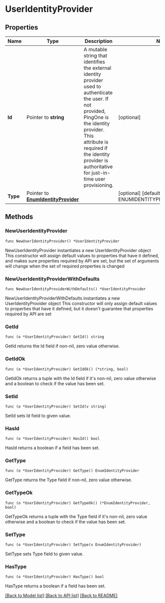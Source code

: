 # UserIdentityProvider

## Properties

Name | Type | Description | Notes
------------ | ------------- | ------------- | -------------
**Id** | Pointer to **string** | A mutable string that identifies the external identity provider used to authenticate the user. If not provided, PingOne is the identity provider. This attribute is required if the identity provider is authoritative for just-in-time user provisioning. | [optional] 
**Type** | Pointer to [**EnumIdentityProvider**](EnumIdentityProvider.md) |  | [optional] [default to ENUMIDENTITYPROVIDER_PING_ONE]

## Methods

### NewUserIdentityProvider

`func NewUserIdentityProvider() *UserIdentityProvider`

NewUserIdentityProvider instantiates a new UserIdentityProvider object
This constructor will assign default values to properties that have it defined,
and makes sure properties required by API are set, but the set of arguments
will change when the set of required properties is changed

### NewUserIdentityProviderWithDefaults

`func NewUserIdentityProviderWithDefaults() *UserIdentityProvider`

NewUserIdentityProviderWithDefaults instantiates a new UserIdentityProvider object
This constructor will only assign default values to properties that have it defined,
but it doesn't guarantee that properties required by API are set

### GetId

`func (o *UserIdentityProvider) GetId() string`

GetId returns the Id field if non-nil, zero value otherwise.

### GetIdOk

`func (o *UserIdentityProvider) GetIdOk() (*string, bool)`

GetIdOk returns a tuple with the Id field if it's non-nil, zero value otherwise
and a boolean to check if the value has been set.

### SetId

`func (o *UserIdentityProvider) SetId(v string)`

SetId sets Id field to given value.

### HasId

`func (o *UserIdentityProvider) HasId() bool`

HasId returns a boolean if a field has been set.

### GetType

`func (o *UserIdentityProvider) GetType() EnumIdentityProvider`

GetType returns the Type field if non-nil, zero value otherwise.

### GetTypeOk

`func (o *UserIdentityProvider) GetTypeOk() (*EnumIdentityProvider, bool)`

GetTypeOk returns a tuple with the Type field if it's non-nil, zero value otherwise
and a boolean to check if the value has been set.

### SetType

`func (o *UserIdentityProvider) SetType(v EnumIdentityProvider)`

SetType sets Type field to given value.

### HasType

`func (o *UserIdentityProvider) HasType() bool`

HasType returns a boolean if a field has been set.


[[Back to Model list]](../README.md#documentation-for-models) [[Back to API list]](../README.md#documentation-for-api-endpoints) [[Back to README]](../README.md)


